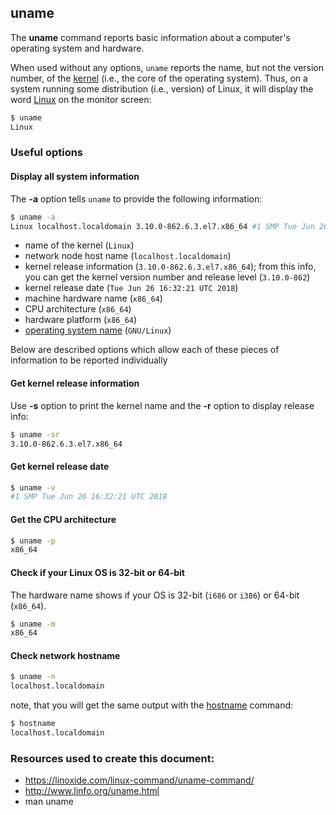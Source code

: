 ## uname

The **uname** command reports basic information about a computer's operating system and hardware.

When used without any options, `uname` reports the name, but not the version number, of the [kernel](kernel.md) (i.e., the core of the operating system). Thus, on a system running some distribution (i.e., version) of Linux, it will display the word [Linux](kernel.md#linux-is-the-kernel) on the monitor screen:

```bash
$ uname
Linux
```

### Useful options

#### Display all system information

The **-a** option tells `uname` to provide the following information:

```bash
$ uname -a
Linux localhost.localdomain 3.10.0-862.6.3.el7.x86_64 #1 SMP Tue Jun 26 16:32:21 UTC 2018 x86_64 x86_64 x86_64 GNU/Linux
```

* name of the kernel (`Linux`)
* network node host name (`localhost.localdomain`)
* kernel release information  (`3.10.0-862.6.3.el7.x86_64`); from this info, you can get the kernel version number and release level (`3.10.0-862`)
* kernel release date (`Tue Jun 26 16:32:21 UTC 2018`)
* machine hardware name (`x86_64`)
* CPU architecture (`x86_64`)
* hardware platform (`x86_64`)
* [operating system name](kernel.md#linux-is-the-kernel) (`GNU/Linux`)

Below are described options which allow each of these pieces of information to be reported individually

#### Get kernel release information

Use **-s** option to print the kernel name and the **-r** option to display release info:

```bash
$ uname -sr
3.10.0-862.6.3.el7.x86_64
```

#### Get kernel release date

```bash
$ uname -v
#1 SMP Tue Jun 26 16:32:21 UTC 2018
```

#### Get the CPU architecture

```bash
$ uname -p
x86_64
```

#### Check if your Linux OS is 32-bit or 64-bit

The hardware name shows if your OS is 32-bit (`i686` or `i386`) or 64-bit (`x86_64`).

```bash
$ uname -m
x86_64
```

#### Check network hostname

```bash
$ uname -n
localhost.localdomain
```

note, that you will get the same output with the [hostname](hostname.md) command:

```bash
$ hostname
localhost.localdomain
```

### Resources used to create this document:

* https://linoxide.com/linux-command/uname-command/
* http://www.linfo.org/uname.html
* man uname
